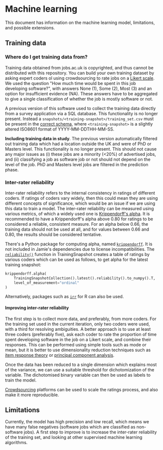 # Machine learning

This document has information on the machine learning model, limitations, and
possible extensions.

## Training data

### Where do I get training data from?

Training data obtained from jobs.ac.uk is copyrighted, and thus cannot be
distributed with this repository. You can build your own training dataset by
asking expert coders ol using crowdsourcing to rate jobs on a [Likert
scale](https://en.wikipedia.org/wiki/Likert_scale). We used the question "How
much time would be spent in this job developing software?", with answers None
(1), Some (2), Most (3) and an option for insufficient evidence (NA). These
answers have to be aggregated to give a single classification of whether the
job is mostly software or not.

A previous version of this software used to collect the training data directly
from a survey application via a SQL database. This functionality is no longer
present. Instead a `snapshots/<training-snapshot>/training_set.csv` must be
present in the [correct schema](jamie/types.py#L209), where
`<training-snapshot>` is a slightly altered ISO8601 format of
YYYY-MM-DDTHH-MM-SS.

**Including training data in study**. The previous version automatically
filtered out training data which had a location outside the UK and were of PhD
or Masters level. This functionality is no longer present. This should not
cause any major issues as (i) these jobs are a minority (<20%) of advertised
jobs, and (ii) classifying a job as software job or not should not depend on
the level of the job. PhD and Masters level jobs are filtered in the prediction
phase.

### Inter-rater reliability

Inter-rater reliability refers to the internal consistency in ratings of
different coders. If ratings of coders vary widely, then this could mean they
are using different concepts of significance, which would be an issue if we are
using this data to train a model. The inter-rater reliability can be measured
using various metrics, of which a widely used one is [Krippendorff's
alpha](https://en.wikipedia.org/wiki/Krippendorff%27s_alpha). It is recommended
to have a Krippendorff's alpha above 0.80 for ratings to be considered
a reliable, consistent measure. For an alpha below 0.66, the training data
should not be used at all, and for values between 0.66 and 0.80, the results
should be considered tentative.

There's a Python package for computing alpha, named
[`krippendorff`](https://pypi.org/project/krippendorff/). It is not included in
Jamie's dependencies due to license incompatibilities. The
[`reliability()`](jamie/types.py#L365) function in TrainingSnapshot creates
a table of ratings by various coders which can be used as follows, to get alpha
for the latest training snapshot:

```python
krippendorff.alpha(
    TrainingSnapshotCollection().latest().reliability().to_numpy().T,
    level_of_measurement="ordinal"
)
```

Alternatively, packages such as
[`irr`](https://cran.r-project.org/web/packages/irr/index.html) for R can also
be used.

#### Improving inter-rater reliability

The first step is to collect more data, and preferably, from more coders. For
the training set used in the current iteration, only two coders were used, with
a third for resolving ambiguities. A better approach is to use at least three
coders (preferably five), ask each coder to rate the proportion of time spent
developing software in the job on a Likert scale, and combine their responses.
This can be performed using simple tools such as mode or mean, but it is better
to use dimensionality reduction techniques such as
[item response theory](https://en.wikipedia.org/wiki/Item_response_theory) or
[principal component analysis](https://en.wikipedia.org/wiki/Principal_component_analysis).

Once the data has been reduced to a single dimension which explains most of the
variance, we can use a suitable threshold for dichotomization of the variable.
The dichotomised binary variable can then be used as labels to train the
model.

[Crowdsourcing](https://doi.org/10.3758/s13428-011-0081-0) platforms can be
used to scale the ratings process, and also make it more reproducible.

## Limitations

Currently, the model has high precision and low recall, which means we have
many false negatives (software jobs which are classified as non-software jobs).
A first step to improve is to increase the inter-rater reliability of the
training set, and looking at other supervised machine learning algorithms.
